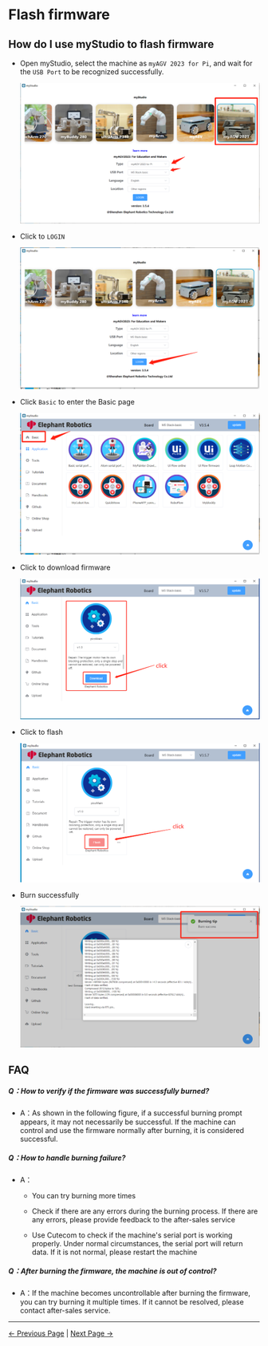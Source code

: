 # Flash firmware


## How do I use myStudio to flash firmware

- Open myStudio, select the machine as `myAGV 2023 for Pi`, and wait for the `USB Port` to be recognized successfully.

  ![](../../../resources/5-BasicApplication/5.2/5.2.2/img/agvpi/1.1.png)



- Click to `LOGIN`

  ![](../../../resources/5-BasicApplication/5.2/5.2.2/img/agvpi/1.2.png)

- Click `Basic` to enter the Basic page

  ![](../../../resources/5-BasicApplication/5.2/5.2.2/img/agvpi/1.3.png)



- Click to download firmware

  ![](../../../resources/5-BasicApplication/5.2/5.2.2/img/agvpi/1.4.png)



- Click to flash

  ![](../../../resources/5-BasicApplication/5.2/5.2.2/img/agvpi/1.5.png)



- Burn successfully

  ![](../../../resources/5-BasicApplication/5.2/5.2.2/img/agvpi/1.6.png)





## FAQ

##### Q：How to verify if the firmware was successfully burned?

- A：As shown in the following figure, if a successful burning prompt appears, it may not necessarily be successful.
  If the machine can control and use the firmware normally after burning, it is considered successful.

##### Q：How to handle burning failure?

- A：

  - You can try burning more times

  - Check if there are any errors during the burning process. If there are any errors, please provide feedback to the after-sales service

  - Use Cutecom to check if the machine's serial port is working properly. Under normal circumstances, the serial port will return data. If it is not normal, please restart the machine



##### Q：After burning the firmware, the machine is out of control?

- A：If the machine becomes uncontrollable after burning the firmware, you can try burning it multiple times. If it cannot be resolved, please contact after-sales service.

---
[← Previous Page](./1-setup.md) | [Next Page →](./4-other_function.md)

